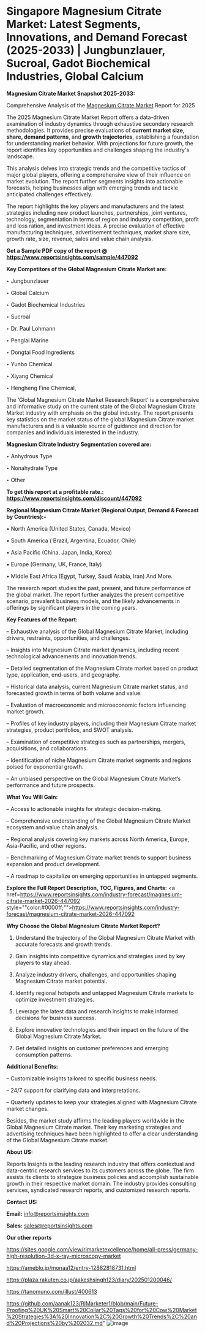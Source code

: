 # Singapore Magnesium Citrate Market: Latest Segments, Innovations, and Demand Forecast (2025-2033) | Jungbunzlauer, Sucroal, Gadot Biochemical Industries, Global Calcium

<strong>Magnesium Citrate Market Snapshot 2025-2033:</strong>

Comprehensive Analysis of the <a href=https://www.reportsinsights.com/sample/447092>Magnesium Citrate Market</a> Report for 2025

The 2025 Magnesium Citrate Market Report offers a data-driven examination of industry dynamics through exhaustive secondary research methodologies. It provides precise evaluations of <strong>current market size, share, demand patterns</strong>, and <strong>growth trajectories</strong>, establishing a foundation for understanding market behavior. With projections for future growth, the report identifies key opportunities and challenges shaping the industry's landscape.

This analysis delves into strategic trends and the competitive tactics of major global players, offering a comprehensive view of their influence on market evolution. The report further segments insights into actionable forecasts, helping businesses align with emerging trends and tackle anticipated challenges effectively.

The report highlights the key players and manufacturers and the latest strategies including new product launches, partnerships, joint ventures, technology, segmentation in terms of region and industry competition, profit and loss ration, and investment ideas. A precise evaluation of effective manufacturing techniques, advertisement techniques, market share size, growth rate, size, revenue, sales and value chain analysis.

<strong>Get a Sample PDF copy of the report @ <a href=https://www.reportsinsights.com/sample/447092 style=color:#0000ff;>https://www.reportsinsights.com/sample/447092</a></strong>

<strong>Key Competitors of the Global Magnesium Citrate Market are:</strong>

‣ Jungbunzlauer

‣ Global Calcium

‣ Gadot Biochemical Industries

‣ Sucroal

‣ Dr. Paul Lohmann

‣ Penglai Marine

‣ Dongtai Food Ingredients

‣ Yunbo Chemical

‣ Xiyang Chemical

‣ Hengheng Fine Chemical,

The ‘Global Magnesium Citrate Market Research Report’ is a comprehensive and informative study on the current state of the Global Magnesium Citrate Market industry with emphasis on the global industry. The report presents key statistics on the market status of the global Magnesium Citrate market manufacturers and is a valuable source of guidance and direction for companies and individuals interested in the industry.

<strong>Magnesium Citrate Industry Segmentation covered are:</strong>

‣ Anhydrous Type

‣ Nonahydrate Type

‣ Other

<strong>To get this report at a profitable rate.: <a href=https://www.reportsinsights.com/discount/447092 style=color:#0000ff;>https://www.reportsinsights.com/discount/447092</a></strong>

<strong>Regional Magnesium Citrate Market (Regional Output, Demand &amp; Forecast by Countries):-</strong>

• North America (United States, Canada, Mexico)

• South America ( Brazil, Argentina, Ecuador, Chile)

• Asia Pacific (China, Japan, India, Korea)

• Europe (Germany, UK, France, Italy)

• Middle East Africa (Egypt, Turkey, Saudi Arabia, Iran) And More.

The research report studies the past, present, and future performance of the global market. The report further analyzes the present competitive scenario, prevalent business models, and the likely advancements in offerings by significant players in the coming years.

<strong>Key Features of the Report:</strong>

– Exhaustive analysis of the Global Magnesium Citrate Market, including drivers, restraints, opportunities, and challenges.

– Insights into Magnesium Citrate market dynamics, including recent technological advancements and innovation trends.

– Detailed segmentation of the Magnesium Citrate market based on product type, application, end-users, and geography.

– Historical data analysis, current Magnesium Citrate market status, and forecasted growth in terms of both volume and value.

– Evaluation of macroeconomic and microeconomic factors influencing market growth.

– Profiles of key industry players, including their Magnesium Citrate market strategies, product portfolios, and SWOT analysis.

– Examination of competitive strategies such as partnerships, mergers, acquisitions, and collaborations.

– Identification of niche Magnesium Citrate market segments and regions poised for exponential growth.

– An unbiased perspective on the Global Magnesium Citrate Market’s performance and future prospects.

<strong>What You Will Gain:</strong>

– Access to actionable insights for strategic decision-making.

– Comprehensive understanding of the Global Magnesium Citrate Market ecosystem and value chain analysis.

– Regional analysis covering key markets across North America, Europe, Asia-Pacific, and other regions.

– Benchmarking of Magnesium Citrate market trends to support business expansion and product development.

– A roadmap to capitalize on emerging opportunities in untapped segments.

<strong>Explore the Full Report Description, TOC, Figures, and Charts:</strong>
<a href=https://www.reportsinsights.com/industry-forecast/magnesium-citrate-market-2026-447092 style=""color:#0000ff;"">https://www.reportsinsights.com/industry-forecast/magnesium-citrate-market-2026-447092</a>

<strong>Why Choose the Global Magnesium Citrate Market Report?</strong>

1. Understand the trajectory of the Global Magnesium Citrate Market with accurate forecasts and growth trends.

2. Gain insights into competitive dynamics and strategies used by key players to stay ahead.

3. Analyze industry drivers, challenges, and opportunities shaping Magnesium Citrate market potential.

4. Identify regional hotspots and untapped Magnesium Citrate markets to optimize investment strategies.

5. Leverage the latest data and research insights to make informed decisions for business success.

6. Explore innovative technologies and their impact on the future of the Global Magnesium Citrate Market.

7. Get detailed insights on customer preferences and emerging consumption patterns.

<strong>Additional Benefits:</strong>

– Customizable insights tailored to specific business needs.

– 24/7 support for clarifying data and interpretations.

– Quarterly updates to keep your strategies aligned with Magnesium Citrate market changes.

Besides, the market study affirms the leading players worldwide in the Global Magnesium Citrate market. Their key marketing strategies and advertising techniques have been highlighted to offer a clear understanding of the Global Magnesium Citrate market.

<strong><strong>About US</strong>:</strong>

Reports Insights is the leading research industry that offers contextual and data-centric research services to its customers across the globe. The firm assists its clients to strategize business policies and accomplish sustainable growth in their respective market domain. The industry provides consulting services, syndicated research reports, and customized research reports.

<strong>Contact US:</strong>

<p class=><b>Email:</b> <a href=mailto:info@reportsinsights.com>info@reportsinsights.com</a></p>
<p class=><b>Sales:</b> <a href=mailto:sales@reportsinsights.com>sales@reportsinsights.com</a></p>

<strong>Our other reports</strong>

<a href=https://sites.google.com/view/rimarketexcellence/home/all-press/germany-high-resolution-3d-x-ray-microscopy-market>https://sites.google.com/view/rimarketexcellence/home/all-press/germany-high-resolution-3d-x-ray-microscopy-market</a>

<a href=https://ameblo.jp/monaa12/entry-12882818731.html>https://ameblo.jp/monaa12/entry-12882818731.html</a>

<a href=https://plaza.rakuten.co.jp/aakeshsingh123/diary/202501200046/>https://plaza.rakuten.co.jp/aakeshsingh123/diary/202501200046/</a>

<a href=https://tanomuno.com/illust/400613>https://tanomuno.com/illust/400613</a>

<a href=https://github.com/aanak123/RIMarketer1/blob/main/Future-Proofing%20UK%20Smart%20Collar%20Tags%20for%20Cow%20Market%20Strategies%3A%20Innovation%2C%20Growth%20Trends%2C%20and%20Projections%20by%202032.md>https://github.com/aanak123/RIMarketer1/blob/main/Future-Proofing%20UK%20Smart%20Collar%20Tags%20for%20Cow%20Market%20Strategies%3A%20Innovation%2C%20Growth%20Trends%2C%20and%20Projections%20by%202032.md</a>"
![image](https://github.com/user-attachments/assets/60537385-982b-4961-a3a5-413129ceddaf)
